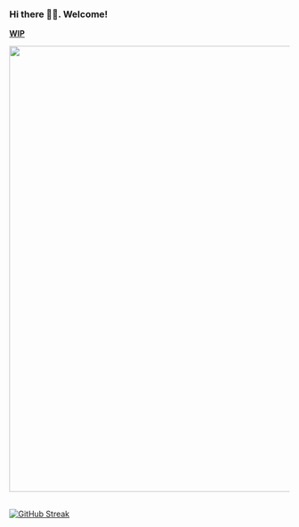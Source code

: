 ### Hi there 👋🏾. Welcome!
<b><u>WIP</u></b>

<!--
**SomtochiUmeh/SomtochiUmeh** is a ✨ _special_ ✨ repository because its `README.md` (this file) appears on your GitHub profile.

Here are some ideas to get you started:

- 🔭 I’m currently working on ...
- 🌱 I’m currently learning ...
- 👯 I’m looking to collaborate on ...
- 🤔 I’m looking for help with ...
- 💬 Ask me about ...
- 📫 How to reach me: ...
- 😄 Pronouns: ...
- ⚡ Fun fact: ...
-->

<img src="https://github-readme-stats.vercel.app/api?username=SomtochiUmeh&show_icons=true&theme=ADD_THEME_HERE" width="800">
<br>
<br>

[![GitHub Streak](https://github-readme-streak-stats.herokuapp.com?user=SomtochiUmeh&theme=nightowl&hide_border=true&date_format=j%20M%5B%20Y%5D)](https://git.io/streak-stats)

